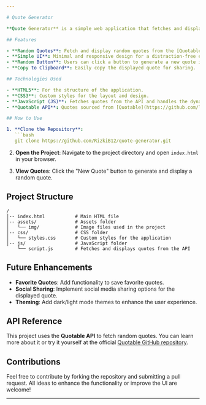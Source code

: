 ```yaml
---

# Quote Generator

**Quote Generator** is a simple web application that fetches and displays random quotes using the Quotable API. The project is designed to provide inspirational, motivational, and thought-provoking quotes in a clean and minimalist UI.

## Features

- **Random Quotes**: Fetch and display random quotes from the [Quotable API](https://github.com/lukePeavey/quotable).
- **Simple UI**: Minimal and responsive design for a distraction-free experience.
- **Random Button**: Users can click a button to generate a new quote instantly.
- **Copy to Clipboard**: Easily copy the displayed quote for sharing.

## Technologies Used

- **HTML5**: For the structure of the application.
- **CSS3**: Custom styles for the layout and design.
- **JavaScript (JS)**: Fetches quotes from the API and handles the dynamic elements.
- **Quotable API**: Quotes sourced from [Quotable](https://github.com/lukePeavey/quotable), a free REST API for quotes.

## How to Use

1. **Clone the Repository**:
   ```bash
   git clone https://github.com/RizkiB12/quote-generator.git
   ```

2. **Open the Project**:
   Navigate to the project directory and open `index.html` in your browser.

3. **View Quotes**:
   Click the "New Quote" button to generate and display a random quote.

## Project Structure

```
/
│-- index.html           # Main HTML file
│-- assets/              # Assets folder
│   └── img/             # Image files used in the project
│-- css/                 # CSS folder
│   └── styles.css       # Custom styles for the application
│-- js/                  # JavaScript folder
    └── script.js        # Fetches and displays quotes from the API
```

## Future Enhancements

- **Favorite Quotes**: Add functionality to save favorite quotes.
- **Social Sharing**: Implement social media sharing options for the displayed quote.
- **Theming**: Add dark/light mode themes to enhance the user experience.

## API Reference

This project uses the **Quotable API** to fetch random quotes. You can learn more about it or try it yourself at the official [Quotable GitHub repository](https://github.com/lukePeavey/quotable).

## Contributions

Feel free to contribute by forking the repository and submitting a pull request. All ideas to enhance the functionality or improve the UI are welcome!

---
```

